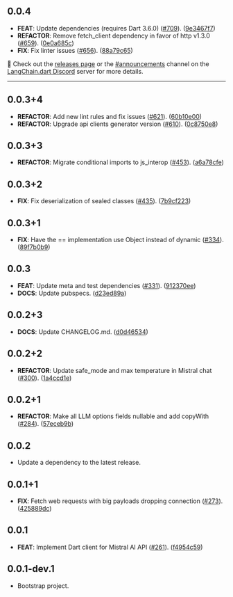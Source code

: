## 0.0.4

 - **FEAT**: Update dependencies (requires Dart 3.6.0) ([#709](https://github.com/davidmigloz/langchain_dart/issues/709)). ([9e3467f7](https://github.com/davidmigloz/langchain_dart/commit/9e3467f7caabe051a43c0eb3c1110bc4a9b77b81))
 - **REFACTOR**: Remove fetch_client dependency in favor of http v1.3.0 ([#659](https://github.com/davidmigloz/langchain_dart/issues/659)). ([0e0a685c](https://github.com/davidmigloz/langchain_dart/commit/0e0a685c376895425dbddb0f9b83758c700bb0c7))
 - **FIX**: Fix linter issues ([#656](https://github.com/davidmigloz/langchain_dart/issues/656)). ([88a79c65](https://github.com/davidmigloz/langchain_dart/commit/88a79c65aad23bcf5859e58a7375a4b686cf02ef))

📣 Check out the [releases page](https://github.com/davidmigloz/langchain_dart/releases) or the [#announcements](https://discord.com/channels/1123158322812555295/1123250594644242534) channel on the [LangChain.dart Discord](https://discord.gg/x4qbhqecVR) server for more details.

---

## 0.0.3+4

 - **REFACTOR**: Add new lint rules and fix issues ([#621](https://github.com/davidmigloz/langchain_dart/issues/621)). ([60b10e00](https://github.com/davidmigloz/langchain_dart/commit/60b10e008acf55ebab90789ad08d2449a44b69d8))
 - **REFACTOR**: Upgrade api clients generator version ([#610](https://github.com/davidmigloz/langchain_dart/issues/610)). ([0c8750e8](https://github.com/davidmigloz/langchain_dart/commit/0c8750e85b34764f99b6e34cc531776ffe8fba7c))

## 0.0.3+3

 - **REFACTOR**: Migrate conditional imports to js_interop ([#453](https://github.com/davidmigloz/langchain_dart/issues/453)). ([a6a78cfe](https://github.com/davidmigloz/langchain_dart/commit/a6a78cfe05fb8ce68e683e1ad4395ca86197a6c5))

## 0.0.3+2

 - **FIX**: Fix deserialization of sealed classes ([#435](https://github.com/davidmigloz/langchain_dart/issues/435)). ([7b9cf223](https://github.com/davidmigloz/langchain_dart/commit/7b9cf223e42eae8496f864ad7ef2f8d0dca45678))

## 0.0.3+1

 - **FIX**: Have the == implementation use Object instead of dynamic ([#334](https://github.com/davidmigloz/langchain_dart/issues/334)). ([89f7b0b9](https://github.com/davidmigloz/langchain_dart/commit/89f7b0b94144c216de19ec7244c48f3c34c2c635))

## 0.0.3

 - **FEAT**: Update meta and test dependencies ([#331](https://github.com/davidmigloz/langchain_dart/issues/331)). ([912370ee](https://github.com/davidmigloz/langchain_dart/commit/912370ee0ba667ee9153303395a457e6caf5c72d))
 - **DOCS**: Update pubspecs. ([d23ed89a](https://github.com/davidmigloz/langchain_dart/commit/d23ed89adf95a34a78024e2f621dc0af07292f44))

## 0.0.2+3

 - **DOCS**: Update CHANGELOG.md. ([d0d46534](https://github.com/davidmigloz/langchain_dart/commit/d0d46534565d6f52d819d62329e8917e00bc7030))

## 0.0.2+2

 - **REFACTOR**: Update safe_mode and max temperature in Mistral chat ([#300](https://github.com/davidmigloz/langchain_dart/issues/300)). ([1a4ccd1e](https://github.com/davidmigloz/langchain_dart/commit/1a4ccd1e7d1907e340ce609cc6ba8d0543ee3421))

## 0.0.2+1

 - **REFACTOR**: Make all LLM options fields nullable and add copyWith ([#284](https://github.com/davidmigloz/langchain_dart/issues/284)). ([57eceb9b](https://github.com/davidmigloz/langchain_dart/commit/57eceb9b47da42cf19f64ddd88bfbd2c9676fd5e))

## 0.0.2

 - Update a dependency to the latest release.

## 0.0.1+1

 - **FIX**: Fetch web requests with big payloads dropping connection ([#273](https://github.com/davidmigloz/langchain_dart/issues/273)). ([425889dc](https://github.com/davidmigloz/langchain_dart/commit/425889dc24a74790a7072c75f0bdb0d19ab40cf6))

## 0.0.1

 - **FEAT**: Implement Dart client for Mistral AI API ([#261](https://github.com/davidmigloz/langchain_dart/issues/261)). ([f4954c59](https://github.com/davidmigloz/langchain_dart/commit/f4954c59f17c6427d554db7b380073302fb08175))

## 0.0.1-dev.1

- Bootstrap project.
